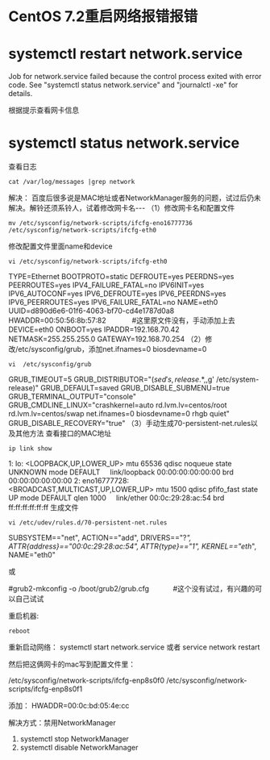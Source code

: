 # CentOS 7.2重启网络报错报错

# systemctl restart network.service

Job for network.service failed because the control process exited with error code. See "systemctl status network.service" and "journalctl -xe" for details.

根据提示查看网卡信息
# systemctl status network.service

查看日志
```
cat /var/log/messages |grep network
```


解决：
百度后很多说是MAC地址或者NetworkManager服务的问题，试过后仍未解决。解铃还须系铃人，试着修改网卡名---
（1）修改网卡名和配置文件
```
mv /etc/sysconfig/network-scripts/ifcfg-eno16777736 /etc/sysconfig/network-scripts/ifcfg-eth0
```

修改配置文件里面name和device
```
vi /etc/sysconfig/network-scripts/ifcfg-eth0
```

TYPE=Ethernet
BOOTPROTO=static
DEFROUTE=yes
PEERDNS=yes
PEERROUTES=yes
IPV4_FAILURE_FATAL=no
IPV6INIT=yes
IPV6_AUTOCONF=yes
IPV6_DEFROUTE=yes
IPV6_PEERDNS=yes
IPV6_PEERROUTES=yes
IPV6_FAILURE_FATAL=no
NAME=eth0
UUID=d890d6e6-01f6-4063-bf70-cd4e1787d0a8
HWADDR=00:50:56:8b:57:82             #这里原文件没有，手动添加上去
DEVICE=eth0
ONBOOT=yes
IPADDR=192.168.70.42
NETMASK=255.255.255.0
GATEWAY=192.168.70.254
（2）修改/etc/sysconfig/grub，添加net.ifnames=0 biosdevname=0
```
vi  /etc/sysconfig/grub
```

GRUB_TIMEOUT=5
GRUB_DISTRIBUTOR="$(sed 's, release .*$,,g' /etc/system-release)"
GRUB_DEFAULT=saved
GRUB_DISABLE_SUBMENU=true
GRUB_TERMINAL_OUTPUT="console"
GRUB_CMDLINE_LINUX="crashkernel=auto rd.lvm.lv=centos/root rd.lvm.lv=centos/swap net.ifnames=0 biosdevname=0 rhgb quiet"
GRUB_DISABLE_RECOVERY="true"
（3）手动生成70-persistent-net.rules以及其他方法
查看接口的MAC地址
```
ip link show
```

1: lo: <LOOPBACK,UP,LOWER_UP> mtu 65536 qdisc noqueue state UNKNOWN mode DEFAULT
    link/loopback 00:00:00:00:00:00 brd 00:00:00:00:00:00
2: eno16777728: <BROADCAST,MULTICAST,UP,LOWER_UP> mtu 1500 qdisc pfifo_fast state UP mode DEFAULT qlen 1000
    link/ether 00:0c:29:28:ac:54 brd ff:ff:ff:ff:ff:ff
生成文件
```
vi /etc/udev/rules.d/70-persistent-net.rules
```

SUBSYSTEM=="net", ACTION=="add", DRIVERS=="?*", ATTR{address}=="00:0c:29:28:ac:54", ATTR{type}=="1", KERNEL=="eth*", NAME="eth0"


或

#grub2-mkconfig -o /boot/grub2/grub.cfg            #这个没有试过，有兴趣的可以自己试试

重启机器:
```
reboot
```

重新启动网络：
systemctl start network.service
或者
service network restart

然后把这俩网卡的mac写到配置文件里：

/etc/sysconfig/network-scripts/ifcfg-enp8s0f0
/etc/sysconfig/network-scripts/ifcfg-enp8s0f1

添加：
HWADDR=00:0c:bd:05:4e:cc​

解决方式：禁用NetworkManager

1. systemctl stop NetworkManager
2. systemctl disable NetworkManager



